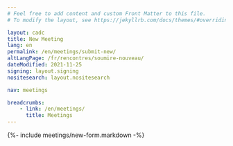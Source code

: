 ```yaml
---
# Feel free to add content and custom Front Matter to this file.
# To modify the layout, see https://jekyllrb.com/docs/themes/#overriding-theme-defaults

layout: cadc
title: New Meeting
lang: en
permalink: /en/meetings/submit-new/
altLangPage: /fr/rencontres/soumire-nouveau/
dateModified: 2021-11-25
signing: layout.signing
nositesearch: layout.nositesearch

nav: meetings

breadcrumbs:
    - link: /en/meetings/
      title: Meetings
---
```


{%- include meetings/new-form.markdown -%}
